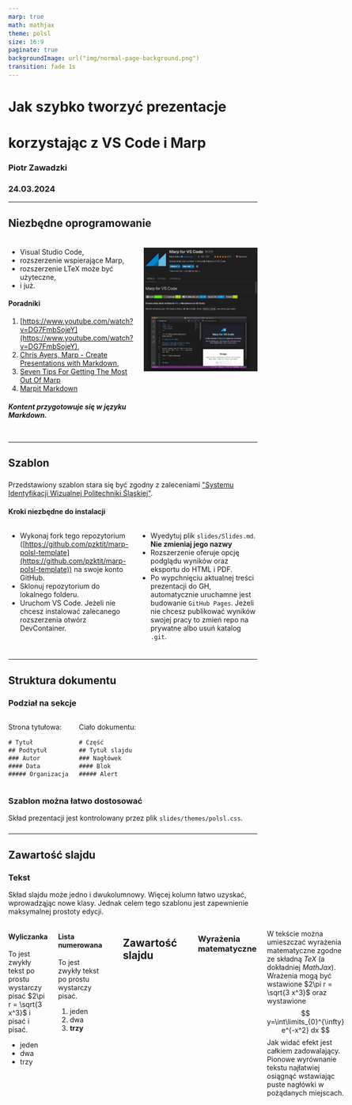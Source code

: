 ```yaml
---
marp: true
math: mathjax
theme: polsl
size: 16:9
paginate: true
backgroundImage: url("img/normal-page-background.png") 
transition: fade 1s
---
```

<!-- _class: titlepage -->
<!-- _backgroundImage: url("img/title-page-background.png") -->

##

##

##

##

##

# Jak szybko tworzyć prezentacje

# korzystając z VS Code i Marp

### Piotr Zawadzki

### 24.03.2024 

---
## Niezbędne oprogramowanie

###

###


<div class="columns">
<div>

- Visual Studio Code,
- rozszerzenie wspierające Marp,
- rozszerzenie LTeX może być użyteczne,
- i już.

#### Poradniki

1. [https://www.youtube.com/watch?v=DG7FmbSojeY](https://www.youtube.com/watch?v=DG7FmbSojeY),
1. [Chris Ayers, Marp - Create Presentations with Markdown](https://dev.to/chris_ayers/marp-create-presentations-with-markdown-5e6k),
1. [Seven Tips For Getting The Most Out Of Marp](https://www.hashbangcode.com/article/seven-tips-getting-most-out-marp)
1. [Marpit Markdown](https://marpit.marp.app/markdown)

##### Kontent przygotowuje się w języku Markdown.

</div><div>

![w:400](img/marp-for-vscode.png)

</div>
</div>

###

###


---

## Szablon

###

###

Przedstawiony szablon stara się być zgodny z zaleceniami ["Systemu Identyfikacji Wizualnej Politechniki Śląskiej"](https://www.polsl.pl/siwps/).

#### Kroki niezbędne do instalacji

<div class="columns">
<div>

- Wykonaj fork tego repozytorium ([https://github.com/pzktit/marp-polsl-template](https://github.com/pzktit/marp-polsl-template)) na swoje konto GitHub. 
- Sklonuj repozytorium do lokalnego folderu.
- Uruchom VS Code. Jeżeli nie chcesz instalować zalecanego rozszerzenia otwórz DevContainer.


</div><div>

- Wyedytuj plik `slides/Slides.md`. **Nie zmieniaj jego nazwy**
- Rozszerzenie oferuje opcję podglądu wyników oraz eksportu do HTML i PDF.
-  Po wypchnięciu aktualnej treści prezentacji do GH, automatycznie uruchamne jest budowanie `GitHub Pages`. Jeżeli nie chcesz publikować wyników swojej pracy to zmień repo na prywatne albo usuń katalog `.git`.

</div>
</div>

###


###


---

## Struktura dokumentu

###


### Podział na sekcje
<div class="columns">
<div>

Strona tytułowa:
```
# Tytuł
## Podtytuł
### Autor
#### Data
##### Organizacja
```

</div><div>

Ciało dokumentu:
```
# Część
## Tytuł slajdu
### Nagłówek
#### Blok
##### Alert
```

</div>
</div>

### Szablon można łatwo dostosować


Skład prezentacji jest kontrolowany przez plik `slides/themes/polsl.css`.

###

###


---
## Zawartość slajdu

### Tekst

Skład slajdu może jedno i dwukolumnowy. Więcej kolumn łatwo uzyskać, wprowadząjąc nowe klasy. Jednak celem tego szablonu jest zapewnienie maksymalnej prostoty edycji. 

<div class="columns">
<div>

#### Wyliczanka 
To jest zwykły tekst po prostu wystarczy pisać $2\pi r = \sqrt{3 x^3}$ i pisać i pisać.
- jeden
- dwa
- trzy

</div><div>

#### Lista numerowana
To jest zwykły tekst po prostu wystarczy pisać.
1. jeden
2. dwa
3. **trzy**

</div>

---

## Zawartość slajdu

###

### Wyrażenia matematyczne

W tekście można umieszczać wyrażenia matematyczne zgodne ze składną _TeX_ (a dokładniej _MathJax_). Wrażenia mogą być wstawione $2\pi r = \sqrt{3 x^3}$ oraz wystawione 
$$  y=\int\limits_{0}^{\infty} e^{-x^2} dx $$
Jak widać efekt jest całkiem zadowalający. Pionowe wyrównanie tekstu najłatwiej osiągnąć wstawiając puste nagłówki w pożądanych miejscach.

###

###

###

---

## Zawartość slajdu

### Kod komputerowy

Obowiązują reguły dokładnie takie same dla języka Markdown. Dla większości języków programowania wspierane jest kolorowanie składni. Kolory przypisane do elementów logicznych są kontrolowane w pliku CSS stylu. Aby umieścić kod języka `Python` należy zastosować następującą konstrukcję


<div class="columns">
<div>

Fragment pliku `Slides.md`

```
```py
num1 = 1.5
num2 = 6.3

# Add two numbers
sum = num1 + num2

# Display the sum
print('The sum of {0} and {1} is {2}'.format(num1, num2, sum))
#``` usuń znak komentarza
```

</div>
<div>

Uzyskany wynik składu
```py
num1 = 1.5
num2 = 6.3

# Add two numbers
sum = num1 + num2

# Display the sum
print('The sum of {0} and {1} is {2}'.format(num1, num2, sum))
```

</div>
</div>

###

###


---

## Zawartość slajdu

### Slajd może również zawierać grafikę



<div class="columns-centered">
<div>

- Szczegółowy opis składni umożliwiającej włączenie grafiki opisano w dokumentacji [https://marpit.marp.app/image-syntax](https://marpit.marp.app/image-syntax).
- należy zwrócić uwagę, że proponowany styl zawiera już obraz tła, zatem korzystanie z opcji `bg` może prowadzić do niepożądanych skutków.
- Pliki zawierające grafikę nie muszą być zapisane na lokalnym dysku~-- można się do nich odwołuwać poprzez `url`.

```md
![w:400](https://picsum.photos/720?image=29)
```

</div>
<div>

![w:400](https://picsum.photos/720?image=29)

</div>
</div>


---

## Zawartość slajdu

### Tabele

- Tabele są zawsze wycentrowane i mogą zawierać wyrażenia matematyczne
- Do umieszczania podpisów można wykorzystać makro `figcaption`

| Column A | Column B | Column C | Column D |
| -------- | -------- | -------- | :------: |
| A1       | B1       | C1       |    D1    |
| A2       | B2       | C2       |    D2    |
| A3       | B3       | C3       |    D3    |
| A3       | B3       | C3       |    $y=\frac{2}{\pi}$    |
<figcaption align="center" style="font-size: 80%">
Tabela 1. Przykład podpisu pod rysunkiem lub tabelą.
</figcaption>


---

##### Podczas eksportu do pliku HTML grafika z podkatalogu `img` nie jest eksportowana. Musisz ją przenieść razem z plikiem HTML. Podobny problem ma miejsce podczas prezentacji na systemie bez dostępu do sieci!

# Powodzenia!

